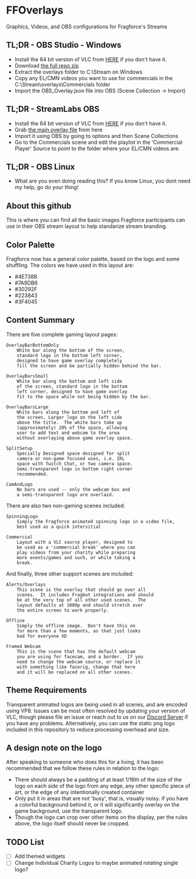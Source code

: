 # FFOverlays
Graphics, Videos, and OBS configurations for Fragforce's Streams

## TL;DR - OBS Studio - Windows
* Install the 64 bit version of VLC from [HERE](https://www.videolan.org/vlc/download-windows.html) if you don't have it. 
* Download [the full repo zip](https://github.com/fragforce/FFOverlays/archive/master.zip)
* Extract the overlays folder to C:\Stream on Windows
* Copy any EL/CMN videos you want to use for commercials in the C:\Stream\overlays\Commercials folder
* Import the OBS_Overlay.json file into OBS (Scene Collection -> Import)

## TL;DR - StreamLabs OBS
* Install the 64 bit version of VLC from [HERE](https://www.videolan.org/vlc/download-windows.html) if you don't have it. 
* Grab [the main overlay file](FragforceOverlay.overlay) from here
* Import it using OBS by going to options and then Scene Collections
* Go to the Commercials scene and edit the playlist in the 'Commercial Player' Source to point to the folder where your EL/CMN videos are.

## TL;DR - OBS Linux
* What are you even doing reading this?  If you know Linux, you dont need my help, go do your thing!

## About this github
This is where you can find all the basic images Fragforce participants can use in their OBS stream layout to help standarize stream branding.

## Color Palette
Fragforce now has a general color palette, based on the logo and some shuffling.  The colors we have used in this layout are:
* #4E738B
* #7A9DB6
* #30292F
* #223843
* #3F4045

## Content Summary
There are five complete gaming layout pages:
```
OverlayBarBottomOnly 	
	White bar along the bottom of the screen, 
	standard logo in the bottom left corner,
	designed to have game overlay completely 
	fill the screen and be partially hidden behind the bar.

OverlayBarsSmall
	White bar along the bottom and left side 
	of the screen, standard logo in the bottom 
	left corner, designed to have game overlay 
	fit to the space while not being hidden by the bar.

OverlayBarsLarge
	White bars along the bottom and left of 
	the screen, Larger logo on the left side
	above the title.  The white bars take up 
	(approximately) 20% of the space, allowing
	user to add text and webcam to the area 
	without overlaying above game overlay space.

SplitSetup
	Specially Designed space designed for split 
	camera or non-game focused uses, i.e. IRL 
	space with Twitch Chat, or two camera space.  
	Semi-transparent logo in bottom right corner
	recommended.

CamAndLogo
	No bars are used -- only the webcam box and
	a semi-transparent logo are overlaid.
```

There are also two non-gaming scenes included:
```
SpinningLogo
	Simply the Fragforce animated spinning logo in a video file,
	best used as a quick intersitial

Commercial
	Layout with a VLC source player, designed to
	be used as a 'commercial break' where you can
	play videos from your charity while preparing
	more events/games and such, or while taking a
	break.
```

And finally, three other support scenes are included:
```
Alerts/Overlays
	This scene is the overlay that should go over all
	scenes.  It includes Fragbot integrations and should
	be at the very top of all other used scenes.  The
	layout defaults at 1080p and should stretch over
	the entire screen to work properly.

Offline
	Simply the offline image.  Don't have this on
	for more than a few moments, as that just looks
	bad for everyone XD

Framed Webcam
	This is the scene that has the default webcam
	you are using for facecam, and a border.  If you
	need to change the webcam source, or replace it
	with something like facerig, change that here
	and it will be replaced on all other scenes.

```

## Theme Requirements
Transparent animated logos are being used in all scenes, and are encoded using VP8.  Issues can be most often resolved by updating your version of VLC, though please file an issue or reach out to us on our [Discord Server](http://discord.fragforce.org) if you have any problems.  Alternatively, you can use the static png logo included in this repository to reduce processing overhead and size.

## A design note on the logo
After speaking to someone who does this for a living, it has been recommended that we follow these rules in relation to the logo:
- There should always be a padding of at least 1/16th of the size of the logo on each side of the logo from any edge, any other specific piece of art, or the edge of any intentionally created container
- Only put it in areas that are not \'busy\', that is, visually noisy.  if you have a colorful background behind it, or it will significantly overlay on the game background, use the transparent logo.
- Though the logo can crop over other items on the display, per the rules above, the logo itself should never be cropped.

## TODO List
- [ ] Add themed widgets
- [ ] Change Individual Charity Logos to maybe animated rotating single logo?
